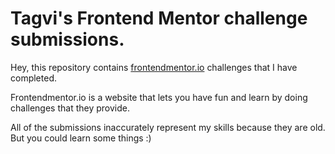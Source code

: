 # Tagvi's Frontend Mentor challenge submissions.

Hey, this repository contains [frontendmentor.io](https://www.frontendmentor.io) challenges that I have completed.

Frontendmentor.io is a website that lets you have fun and learn by doing challenges that they provide.

All of the submissions inaccurately represent my skills because they are old. But you could learn some things :)
